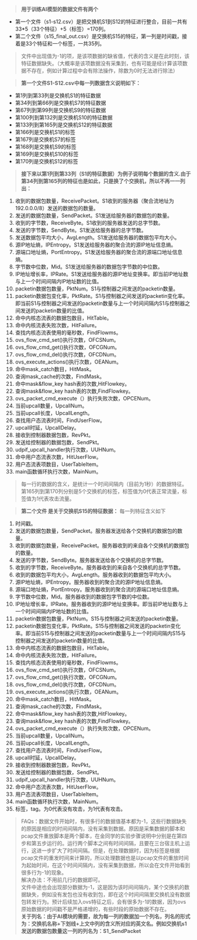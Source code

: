 ﻿> **用于训练AI模型的数据文件有两个**

 - 第一个文件（s1-s12.csv）是把交换机S1到S12的特征进行整合，目前一共有33*5（33个特征）+5（标签）=170列。
 - 第二个文件（s15_final_out.csv）是交换机S15的特征，第一列是时间戳，接着是33个特征和一个标签，一共35列。

 

> 文件中出现值为-1的项，是该项数据的缺省值，代表的含义是在此时刻，该特征数据缺失。（大概率是该项数据没有采集到，也有可能是经计算该项数据不存在，例如计算过程中会有除法操作，除数为0时无法进行除法）

> **第一个文件S1-S12.csv中每一列数据含义说明如下：**

 - 第1列到第33列是交换机S1的特征数据
 - 第34列到第66列是交换机S7的特征数据
 - 第67列到第99列是交换机S9的特征数据
 - 第100列到第132列是交换机S10的特征数据
 - 第133列到第165列是交换机S12的特征数据
 - 第166列是交换机S1的标签
 - 第167列是交换机S7的标签
 - 第168列是交换机S9的标签
 - 第169列是交换机S10的标签
 - 第170列是交换机S12的标签
 

> **接下来以第1列到第33列（S1的特征数据）为例子说明每个数据的含义.由于第34列到第165列的特征也是如此，只是换了个交换机，所以不再一一列出：**

 1. 收到的数据包数量，ReceivePacket。S1收到的服务器（聚合流地址为192.0.0.0/8）发送的数据包的数量。
 2. 发送的数据包数量，SendPacket。S1发送给服务器的数据包的数量。
 3. 收到的字节数，ReceiveByte。S1收到的服务器发送的总字节数。
 4. 发送的字节数，SendByte。S1发送给服务器的总字节数。
 5. 发送数据包平均大小，AvgLength。S1发送给服务器的数据包平均大小。
 6. 源IP地址熵，IPEntropy。S1发送给服务器的聚合流的源IP地址信息熵。
 7. 源端口地址熵，PortEntropy。S1发送给服务器的聚合流的源端口地址信息熵。
 8. 字节数中位数，Mid。S1发送给服务器的数据包字节数的中位数。
 9. IP地址增长率，IPRate。S1发送给服务器的源IP地址变换率。即当前IP地址数与上一个时间间隔内IP地址数的比值。
 10. packetin数据包数量，PktNum。S1与控制器之间发送的packetin数量。
 11. packetin数据包变化率，PktRate。S1与控制器之间发送的packetin变化率。即当前S1与控制器之间发送的packetin数量与上一个时间间隔内S1与控制器之间发送的packetin数量的比值。
 12. 命中内核态流表的数据包数目，HitTable。
 13. 命中内核流表失败次数，HitFailure。
 14. 查找内核态流表使用的毫秒数，FindFlowms。
 15. ovs_flow_cmd_set()执行次数，OFCSNum。
 16. ovs_flow_cmd_get()执行次数，OFCGNum。
 17. ovs_flow_cmd_del()执行次数，OFCDNum。
 18. ovs_execute_actions()执行次数，OEANum。
 19. 命中mask_catch数目，HitMask。
 20. 查询mask_cache的次数，FindMask。
 21. 命中mask&flow_key hash表的次数,HitFlowkey。
 22. 查询mask&flow_key hash表的次数,FindFlowkey。
 23. ovs_packet_cmd_execute（）执行失败次数，OPCENum。
 24. 当前upcall数量，UpcallNum。
 25. 当前upcall长度，UpcallLength。
 26. 查找用户态流表时间，FindUserFlow。
 27. upcall时延，UpcallDelay。
 28. 接收到控制器数据包数，RevPkt。
 29. 发送给控制器的数据包数，SendPkt。
 30. udpif_upcall_handler执行次数，UUHNum。
 31.  命中用户态流表次数，HitUserFlow。
 32. 用户态流表项数目，UserTableItem。
 33. main函数循环执行次数，MainNum。

> 每一行的数据的含义，是统计一个时间间隔内（目前为1秒）的数据特征。<br>第165列到第170列分别是5个交换机的标签，标签值为0代表正常流量，标签值为1代表攻击流量。

>**第二个文件 是关于交换机S15的特征数据：** 每一列特征含义如下
 1. 时间戳。
 2. 发送的数据包数量，SendPacket。服务器发送给各个交换机的数据包的数量。
 3. 收到的数据包数量，ReceivePacket。服务器收到的来自各个交换机的数据包的数量。
 4. 发送的字节数，SendByte。服务器发送给各个交换机的总字节数。
 5. 收到的字节数，ReceiveByte。服务器收到的来自各个交换机的总字节数。
 6. 收到的数据包平均大小，AvgLength。服务器收到的数据包平均大小。
 7. 源IP地址熵，IPEntropy。服务器收到的聚合流的源IP地址信息熵。
 8. 源端口地址熵，PortEntropy。服务器收到的聚合流的源端口地址信息熵。
 9. 字节数中位数，Mid。服务器收到的数据包字节数的中位数。
 10. IP地址增长率，IPRate。服务器收到的源IP地址变换率。即当前IP地址数与上一个时间间隔内IP地址数的比值。
 11. packetin数据包数量，PktNum。S15与控制器之间发送的packetin数量。
 12. packetin数据包变化率，PktRate。S15与控制器之间发送的packetin变化率。即当前S15与控制器之间发送的packetin数量与上一个时间间隔内S15与控制器之间发送的packetin数量的比值。
 13.  命中内核态流表的数据包数目，HitTable。
 14. 命中内核流表失败次数，HitFailure。
 15. 查找内核态流表使用的毫秒数，FindFlowms。
 16. ovs_flow_cmd_set()执行次数，OFCSNum。
 17. ovs_flow_cmd_get()执行次数，OFCGNum。
 18. ovs_flow_cmd_del()执行次数，OFCDNum。
 19. ovs_execute_actions()执行次数，OEANum。
 20. 命中mask_catch数目，HitMask。
 21. 查询mask_cache的次数，FindMask。
 22. 命中mask&flow_key hash表的次数,HitFlowkey。
 23. 查询mask&flow_key hash表的次数,FindFlowkey。
 24. ovs_packet_cmd_execute（）执行失败次数，OPCENum。
 25. 当前upcall数量，UpcallNum。
 26. 当前upcall长度，UpcallLength。
 27. 查找用户态流表时间，FindUserFlow。
 28. upcall时延，UpcallDelay。
 29. 接收到控制器数据包数，RevPkt。
 30. 发送给控制器的数据包数，SendPkt。
 31. udpif_upcall_handler执行次数，UUHNum。
 32.  命中用户态流表次数，HitUserFlow。
 33. 用户态流表项数目，UserTableItem。
 34. main函数循环执行次数，MainNum。
 35. 标签，tag。为0代表没有攻击，为1代表有攻击。
> FAQs：数据文件开始时，有很多行的数据值基本都为-1，这些行数据缺失的原因是相应的时间间隔内，没有采集到数据。原因是采集数据的脚本和pcap文件重放脚本是两个脚本，在金同学的实验步骤说明中分别是在第四步和第五步运行的。运行两个脚本之间有时间间隔，且要在三台宿主机上运行，这进一步扩大了时间间隔。但是，在处理数据时，因为标签是根据pcap文件的重发时间来计算的，所以处理数据也是以pcap文件的重放时间为起始时间，在这个时间间隔内，没有采集到数据，所以会在文件开始看到很多行为-1的现象。<br>解决办法：不用前几行的数据即可。<br>
> 文件中途也会出现部分数据为-1，这是因为该时间间隔内，某个交换机的数据缺失，例如没有发包也没有收到包，即在这个时间间隔里交换机没有数据包转发行为。预计后续加入ovs特征之后，会有很多为-1的数据，因为ovs原始数据的时间戳不是严格递增的，有些时段的原始数据不存在。<br>**关于列名：由于AI模块的需要，故为每一列的数据加一个列名，列名的形式为：交换机名称+下划线+上文中列的含义所对应的英文名。例如交换机s1发送的数据包数量这一列的列名为：S1_SendPacket**
 
  


